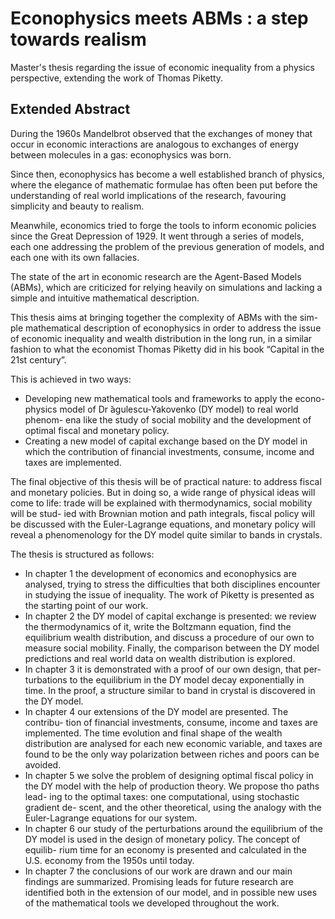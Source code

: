 # Econophysics meets ABMs : a step towards realism
Master's thesis regarding the issue of economic inequality from a physics perspective, extending the work of Thomas Piketty. 

## Extended Abstract

During the 1960s Mandelbrot observed that the exchanges of money that occur in economic interactions are analogous to exchanges of energy between molecules in a gas: econophysics was born.

Since then, econophysics has become a well established branch of physics, where the elegance of mathematic formulae has often been put before the understanding of real world implications of the research, favouring simplicity and beauty to realism.

Meanwhile, economics tried to forge the tools to inform economic policies since the Great Depression of 1929. It went through a series of models, each one addressing the problem of the previous generation of models, and each one with its own fallacies.

The state of the art in economic research are the Agent-Based Models (ABMs), which are criticized for relying heavily on simulations and lacking a simple and intuitive mathematical description.


This thesis aims at bringing together the complexity of ABMs with the sim- ple mathematical description of econophysics in order to address the issue of economic inequality and wealth distribution in the long run, in a similar fashion to what the economist Thomas Piketty did in his book “Capital in the 21st century”.

This is achieved in two ways:
- Developing new mathematical tools and frameworks to apply the econo- physics model of Dr ̆agulescu-Yakovenko (DY model) to real world phenom- ena like the study of social mobility and the development of optimal fiscal and monetary policy.
- Creating a new model of capital exchange based on the DY model in which the contribution of financial investments, consume, income and taxes are implemented.

The final objective of this thesis will be of practical nature: to address fiscal and monetary policies. But in doing so, a wide range of physical ideas will come to life: trade will be explained with thermodynamics, social mobility will be stud- ied with Brownian motion and path integrals, fiscal policy will be discussed with
the Euler-Lagrange equations, and monetary policy will reveal a phenomenology for the DY model quite similar to bands in crystals.

The thesis is structured as follows:
- In chapter 1 the development of economics and econophysics are analysed, trying to stress the difficulties that both disciplines encounter in studying the issue of inequality. The work of Piketty is presented as the starting point of our work.
- In chapter 2 the DY model of capital exchange is presented: we review the thermodynamics of it, write the Boltzmann equation, find the equilibrium wealth distribution, and discuss a procedure of our own to measure social mobility. Finally, the comparison between the DY model predictions and real world data on wealth distribution is explored.
- In chapter 3 it is demonstrated with a proof of our own design, that per- turbations to the equilibrium in the DY model decay exponentially in time. In the proof, a structure similar to band in crystal is discovered in the DY model.
- In chapter 4 our extensions of the DY model are presented. The contribu- tion of financial investments, consume, income and taxes are implemented. The time evolution and final shape of the wealth distribution are analysed for each new economic variable, and taxes are found to be the only way polarization between riches and poors can be avoided.
- In chapter 5 we solve the problem of designing optimal fiscal policy in the DY model with the help of production theory. We propose tho paths lead- ing to the optimal taxes: one computational, using stochastic gradient de- scent, and the other theoretical, using the analogy with the Euler-Lagrange equations for our system.
- In chapter 6 our study of the perturbations around the equilibrium of the DY model is used in the design of monetary policy. The concept of equilib- rium time for an economy is presented and calculated in the U.S. economy from the 1950s until today.
- In chapter 7 the conclusions of our work are drawn and our main findings are summarized. Promising leads for future research are identified both in the extension of our model, and in possible new uses of the mathematical tools we developed throughout the work.